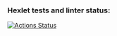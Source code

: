 ### Hexlet tests and linter status:
[![Actions Status](https://github.com/MaximManuyko/data-analytics-project-92/workflows/hexlet-check/badge.svg)](https://github.com/MaximManuyko/data-analytics-project-92/actions)